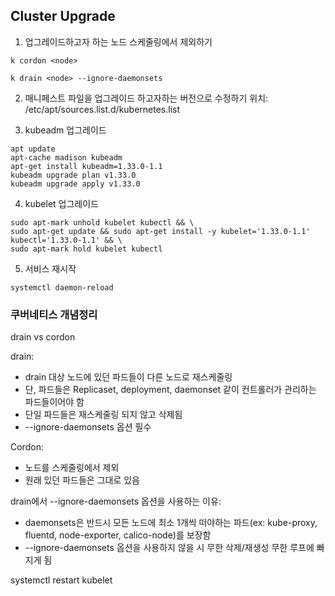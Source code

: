## Cluster Upgrade

1. 업그레이드하고자 하는 노드 스케줄링에서 제외하기

```
k cordon <node>
```
```
k drain <node> --ignore-daemonsets
```

2. 매니페스트 파일을 업그레이드 하고자하는 버전으로 수정하기
위치: /etc/apt/sources.list.d/kubernetes.list

3. kubeadm 업그레이드

```
apt update
apt-cache madison kubeadm
apt-get install kubeadm=1.33.0-1.1
kubeadm upgrade plan v1.33.0
kubeadm upgrade apply v1.33.0
```

4. kubelet 업그레이드

```
sudo apt-mark unhold kubelet kubectl && \
sudo apt-get update && sudo apt-get install -y kubelet='1.33.0-1.1' kubectl='1.33.0-1.1' && \
sudo apt-mark hold kubelet kubectl
```

5. 서비스 재시작

```
systemctl daemon-reload
```

### 쿠버네티스 개념정리

drain vs cordon

drain:
- drain 대상 노드에 있던 파드들이 다른 노드로 재스케줄링
- 단, 파드들은 Replicaset, deployment, daemonset 같이 컨트롤러가 관리하는 파드들이어야 함
- 단일 파드들은 재스케줄링 되지 않고 삭제됨
- --ignore-daemonsets 옵션 필수

Cordon:
- 노드를 스케줄링에서 제외
- 원래 있던 파드들은 그대로 있음

drain에서 --ignore-daemonsets 옵션을 사용하는 이유: 
- daemonsets은 반드시 모든 노드에 최소 1개씩 떠야하는 파드(ex: kube-proxy, fluentd, node-exporter, calico-node)를 보장함
- --ignore-daemonsets 옵션을 사용하지 않을 시 무한 삭제/재생성 무한 루프에 빠지게 됨

systemctl restart kubelet
```

